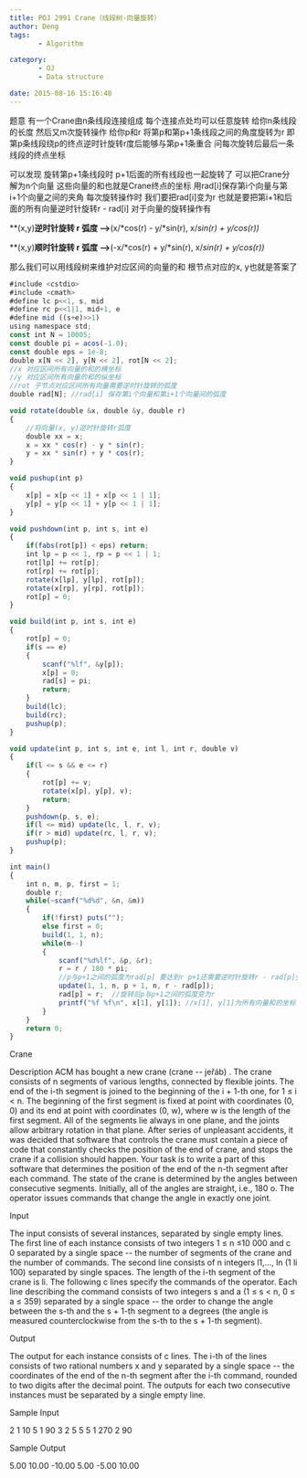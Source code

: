 ```yaml
---
title: POJ 2991 Crane（线段树·向量旋转）
author: Deng
tags: 
       - Algorithm

category: 
       - OJ
       - Data structure

date: 2015-08-16 15:16:48
---
```

题意 有一个Crane由n条线段连接组成 每个连接点处均可以任意旋转 给你n条线段的长度 然后又m次旋转操作 给你p和r 将第p和第p+1条线段之间的角度旋转为r 即第p条线段绕p的终点逆时针旋转r度后能够与第p+1条重合 问每次旋转后最后一条线段的终点坐标

可以发现 旋转第p+1条线段时 p+1后面的所有线段也一起旋转了 可以把Crane分解为n个向量 这些向量的和也就是Crane终点的坐标 用rad[i]保存第i个向量与第i+1个向量之间的夹角 每次旋转操作时 我们要把rad[i]变为r 也就是要把第i+1和后面的所有向量逆时针旋转r - rad[i] 对于向量的旋转操作有

**(x,y)**逆时针旋转 r 弧度 -->**(x/*cos(r) - y/*sin(r), x/*sin(r) + y/*cos(r))**

**(x,y)**顺时针旋转 r 弧度 -->**(-x/*cos(r) + y/*sin(r), x/*sin(r) + y/*cos(r))**

那么我们可以用线段树来维护对应区间的向量的和 根节点对应的x, y也就是答案了

```js 
#include <cstdio>
#include <cmath>
#define lc p<<1, s, mid
#define rc p<<1|1, mid+1, e
#define mid ((s+e)>>1)
using namespace std;
const int N = 10005;
const double pi = acos(-1.0);
const double eps = 1e-8;
double x[N << 2], y[N << 2], rot[N << 2];
//x 对应区间所有向量的和的横坐标
//y 对应区间所有向量的和的纵坐标
//rot 子节点对应区间所有向量需要逆时针旋转的弧度
double rad[N]; //rad[i] 保存第i个向量和第i+1个向量间的弧度

void rotate(double &x, double &y, double r)
{
    //将向量(x, y)逆时针旋转r弧度
    double xx = x;
    x = xx * cos(r) - y * sin(r);
    y = xx * sin(r) + y * cos(r);
}

void pushup(int p)
{
    x[p] = x[p << 1] + x[p << 1 | 1];
    y[p] = y[p << 1] + y[p << 1 | 1];
}

void pushdown(int p, int s, int e)
{
    if(fabs(rot[p]) < eps) return;
    int lp = p << 1, rp = p << 1 | 1;
    rot[lp] += rot[p];
    rot[rp] += rot[p];
    rotate(x[lp], y[lp], rot[p]);
    rotate(x[rp], y[rp], rot[p]);
    rot[p] = 0;
}

void build(int p, int s, int e)
{
    rot[p] = 0;
    if(s == e)
    {
        scanf("%lf", &y[p]);
        x[p] = 0;
        rad[s] = pi;
        return;
    }
    build(lc);
    build(rc);
    pushup(p);
}

void update(int p, int s, int e, int l, int r, double v)
{
    if(l <= s && e <= r)
    {
        rot[p] += v;
        rotate(x[p], y[p], v);
        return;
    }
    pushdown(p, s, e);
    if(l <= mid) update(lc, l, r, v);
    if(r > mid) update(rc, l, r, v);
    pushup(p);
}

int main()
{
    int n, m, p, first = 1;
    double r;
    while(~scanf("%d%d", &n, &m))
    {
        if(!first) puts("");
        else first = 0;
        build(1, 1, n);
        while(m--)
        {
            scanf("%d%lf", &p, &r);
            r = r / 180 * pi;
            //p与p+1之间的弧度为rad[p] 要达到r p+1还需要逆时针旋转r - rad[p]弧度
            update(1, 1, n, p + 1, n, r - rad[p]);
            rad[p] = r;  //旋转后p与p+1之间的弧度变为r
            printf("%f %f\n", x[1], y[1]); //x[1], y[1]为所有向量和的坐标
        }
    }
    return 0;
}
```

Crane

Description
ACM has bought a new crane (crane -- jeřáb) . The crane consists of n segments of various lengths, connected by flexible joints. The end of the i-th segment is joined to the beginning of the i + 1-th one, for 1 ≤ i < n. The beginning of the first segment is fixed at point with coordinates (0, 0) and its end at point with coordinates (0, w), where w is the length of the first segment. All of the segments lie always in one plane, and the joints allow arbitrary rotation in that plane. After series of unpleasant accidents, it was decided that software that controls the crane must contain a piece of code that constantly checks the position of the end of crane, and stops the crane if a collision should happen.
Your task is to write a part of this software that determines the position of the end of the n-th segment after each command. The state of the crane is determined by the angles between consecutive segments. Initially, all of the angles are straight, i.e., 180 o. The operator issues commands that change the angle in exactly one joint.

Input

The input consists of several instances, separated by single empty lines.
The first line of each instance consists of two integers 1 ≤ n ≤10 000 and c 0 separated by a single space -- the number of segments of the crane and the number of commands. The second line consists of n integers l1,..., ln (1 li 100) separated by single spaces. The length of the i-th segment of the crane is li. The following c lines specify the commands of the operator. Each line describing the command consists of two integers s and a (1 ≤ s < n, 0 ≤ a ≤ 359) separated by a single space -- the order to change the angle between the s-th and the s + 1-th segment to a degrees (the angle is measured counterclockwise from the s-th to the s + 1-th segment).

Output

The output for each instance consists of c lines. The i-th of the lines consists of two rational numbers x and y separated by a single space -- the coordinates of the end of the n-th segment after the i-th command, rounded to two digits after the decimal point.
The outputs for each two consecutive instances must be separated by a single empty line.

Sample Input

2 1 10 5 1 90 3 2 5 5 5 1 270 2 90

Sample Output

5.00 10.00 -10.00 5.00 -5.00 10.00